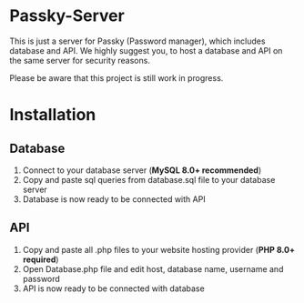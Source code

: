 # Passky-Server
This is just a server for Passky (Password manager), which includes database and API. We highly suggest you, to host a database and API on the same server for security reasons.

Please be aware that this project is still work in progress.

# Installation
## Database
1. Connect to your database server (**MySQL 8.0+ recommended**)
2. Copy and paste sql queries from database.sql file to your database server
3. Database is now ready to be connected with API

## API
1. Copy and paste all .php files to your website hosting provider (**PHP 8.0+ required**)
2. Open Database.php file and edit host, database name, username and password
3. API is now ready to be connected with database
